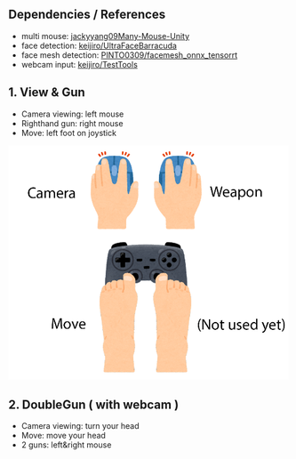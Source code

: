 
## Dependencies / References

- multi mouse: [jackyyang09Many-Mouse-Unity](https://github.com/jackyyang09/Many-Mouse-Unity)
- face detection: [keijiro/UltraFaceBarracuda](https://github.com/keijiro/UltraFaceBarracuda)
- face mesh detection: [PINTO0309/facemesh_onnx_tensorrt](https://github.com/PINTO0309/facemesh_onnx_tensorrt)
- webcam input: [keijiro/TestTools](https://github.com/keijiro/TestTools)

## 1. View & Gun

- Camera viewing: left mouse
- Righthand gun: right mouse
- Move: left foot on joystick

![ViewGunJoystick](res/ViewGunJoystick.png)

## 2. DoubleGun ( with webcam )

- Camera viewing: turn your head
- Move: move your head
- 2 guns: left&right mouse

